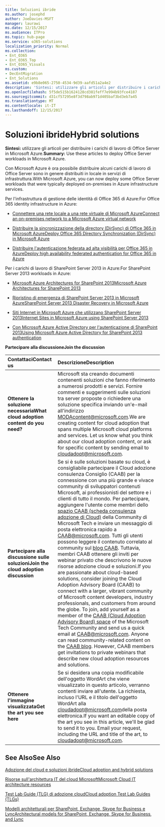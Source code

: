 ```yaml
---
title: Soluzioni ibride
ms.author: josephd
author: JoeDavies-MSFT
manager: laurawi
ms.date: 12/15/2017
ms.audience: ITPro
ms.topic: hub-page
ms.service: o365-solutions
localization_priority: Normal
ms.collection:
- Ent_O365
- Ent_O365_Top
- Ent_O365_Visuals
ms.custom:
- DecEntMigration
- Ent_Solutions
ms.assetid: e9b8e065-2750-4534-9d39-aafd51a2a4e2
description: 'Sintesi: utilizzare gli articoli per distribuire i carichi di lavoro di Office Server in Microsoft Azure.'
ms.openlocfilehash: 5f5de515b1624128cd381feff7e994b93fce4187
ms.sourcegitcommit: d31cf57295e8f3d798ab971d405baf3bd3eb7a45
ms.translationtype: MT
ms.contentlocale: it-IT
ms.lasthandoff: 12/15/2017
---
```

# <a name="hybrid-solutions"></a><span data-ttu-id="b5301-103">Soluzioni ibride</span><span class="sxs-lookup"><span data-stu-id="b5301-103">Hybrid solutions</span></span>

 <span data-ttu-id="b5301-104">**Sintesi:** utilizzare gli articoli per distribuire i carichi di lavoro di Office Server in Microsoft Azure.</span><span class="sxs-lookup"><span data-stu-id="b5301-104">**Summary:** Use these articles to deploy Office Server workloads in Microsoft Azure.</span></span>
  
<span data-ttu-id="b5301-105">Con Microsoft Azure è ora possibile distribuire alcuni carichi di lavoro di Office Server sono in genere distribuiti in locale in servizi di infrastruttura.</span><span class="sxs-lookup"><span data-stu-id="b5301-105">With Microsoft Azure, you can now deploy some Office Server workloads that were typically deployed on-premises in Azure infrastructure services.</span></span>
  
<span data-ttu-id="b5301-106">Per l'infrastruttura di gestione delle identità di Office 365 di Azure:</span><span class="sxs-lookup"><span data-stu-id="b5301-106">For Office 365 identity infrastructure in Azure:</span></span>
  
- [<span data-ttu-id="b5301-107">Connettere una rete locale a una rete virtuale di Microsoft Azure</span><span class="sxs-lookup"><span data-stu-id="b5301-107">Connect an on-premises network to a Microsoft Azure virtual network</span></span>](connect-an-on-premises-network-to-a-microsoft-azure-virtual-network.md)
    
- [<span data-ttu-id="b5301-108">Distribuire la sincronizzazione della directory (DirSync) di Office 365 in Microsoft Azure</span><span class="sxs-lookup"><span data-stu-id="b5301-108">Deploy Office 365 Directory Synchronization (DirSync) in Microsoft Azure</span></span>](deploy-office-365-directory-synchronization-dirsync-in-microsoft-azure.md)
    
- [<span data-ttu-id="b5301-109">Distribuire l'autenticazione federata ad alta visibilità per Office 365 in Azure</span><span class="sxs-lookup"><span data-stu-id="b5301-109">Deploy high availability federated authentication for Office 365 in Azure</span></span>](deploy-high-availability-federated-authentication-for-office-365-in-azure.md)
    
<span data-ttu-id="b5301-110">Per i carichi di lavoro di SharePoint Server 2013 in Azure:</span><span class="sxs-lookup"><span data-stu-id="b5301-110">For SharePoint Server 2013 workloads in Azure:</span></span>
  
- [<span data-ttu-id="b5301-111">Microsoft Azure Architectures for SharePoint 2013</span><span class="sxs-lookup"><span data-stu-id="b5301-111">Microsoft Azure Architectures for SharePoint 2013</span></span>](microsoft-azure-architectures-for-sharepoint-2013.md)
    
- [<span data-ttu-id="b5301-112">Ripristino di emergenza di SharePoint Server 2013 in Microsoft Azure</span><span class="sxs-lookup"><span data-stu-id="b5301-112">SharePoint Server 2013 Disaster Recovery in Microsoft Azure</span></span>](sharepoint-server-2013-disaster-recovery-in-microsoft-azure.md)
    
- [<span data-ttu-id="b5301-113">Siti Internet in Microsoft Azure che utilizzano SharePoint Server 2013</span><span class="sxs-lookup"><span data-stu-id="b5301-113">Internet Sites in Microsoft Azure using SharePoint Server 2013</span></span>](internet-sites-in-microsoft-azure-using-sharepoint-server-2013.md)
    
- [<span data-ttu-id="b5301-114">Con Microsoft Azure Active Directory per l'autenticazione di SharePoint 2013</span><span class="sxs-lookup"><span data-stu-id="b5301-114">Using Microsoft Azure Active Directory for SharePoint 2013 authentication</span></span>](using-microsoft-azure-active-directory-for-sharepoint-2013-authentication.md)
    
<span data-ttu-id="b5301-115">**Partecipare alla discussione**</span><span class="sxs-lookup"><span data-stu-id="b5301-115">**Join the discussion**</span></span>

|<span data-ttu-id="b5301-116">**Contattaci**</span><span class="sxs-lookup"><span data-stu-id="b5301-116">**Contact us**</span></span>|<span data-ttu-id="b5301-117">**Descrizione**</span><span class="sxs-lookup"><span data-stu-id="b5301-117">**Description**</span></span>|
|:-----|:-----|
|<span data-ttu-id="b5301-118">**Ottenere la soluzione necessaria**</span><span class="sxs-lookup"><span data-stu-id="b5301-118">**What cloud adoption content do you need?**</span></span> <br/> |<span data-ttu-id="b5301-p101">Microsoft sta creando documenti contenenti soluzioni che fanno riferimento a numerosi prodotti e servizi. Fornire commenti e suggerimenti sulle soluzioni tra server proposte o richiedere una soluzione specifica inviando un'e-mail all'indirizzo [MODAcontent@microsoft.com](mailto:cloudadopt@microsoft.com?Subject=[Cloud%20Adoption%20Content%20Feedback]:%20).</span><span class="sxs-lookup"><span data-stu-id="b5301-p101">We are creating content for cloud adoption that spans multiple Microsoft cloud platforms and services. Let us know what you think about our cloud adoption content, or ask for specific content by sending email to [cloudadopt@microsoft.com](mailto:cloudadopt@microsoft.com?Subject=[Cloud%20Adoption%20Content%20Feedback]:%20).  </span></span><br/> |
|<span data-ttu-id="b5301-121">**Partecipare alla discussione sulle soluzioni**</span><span class="sxs-lookup"><span data-stu-id="b5301-121">**Join the cloud adoption discussion**</span></span> <br/> |<span data-ttu-id="b5301-p102">Se si è sulle soluzioni basate su cloud, è consigliabile partecipare il Cloud adozione consulenza Consiglio (CAAB) per la connessione con una più grande e vivace community di sviluppatori contenuti Microsoft, ai professionisti del settore e i clienti di tutto il mondo. Per partecipare, aggiungere l'utente come membri dello [spazio CAAB (scheda consulenza adozione di Cloud)](https://aka.ms/caab) della Community di Microsoft Tech e inviare un messaggio di posta elettronica rapido a [CAAB@microsoft.com](mailto:caab@microsoft.com?Subject=I%20just%20joined%20the%20Cloud%20Adoption%20Advisory%20Board!). Tutti gli utenti possono leggere il contenuto correlato al community sul [blog CAAB](https://blogs.technet.com/b/solutions_advisory_board/). Tuttavia, membri CAAB ottenere gli inviti per webinar privato che descrivono le nuove risorse adozione cloud e soluzioni.</span><span class="sxs-lookup"><span data-stu-id="b5301-p102">If you are passionate about cloud-based solutions, consider joining the Cloud Adoption Advisory Board (CAAB) to connect with a larger, vibrant community of Microsoft content developers, industry professionals, and customers from around the globe. To join, add yourself as a member of the [CAAB (Cloud Adoption Advisory Board) space](https://aka.ms/caab) of the Microsoft Tech Community and send us a quick email at [CAAB@microsoft.com](mailto:caab@microsoft.com?Subject=I%20just%20joined%20the%20Cloud%20Adoption%20Advisory%20Board!). Anyone can read community-related content on the [CAAB blog](https://blogs.technet.com/b/solutions_advisory_board/). However, CAAB members get invitations to private webinars that describe new cloud adoption resources and solutions.  </span></span><br/> |
|<span data-ttu-id="b5301-125">**Ottenere l'immagine visualizzata**</span><span class="sxs-lookup"><span data-stu-id="b5301-125">**Get the art you see here**</span></span> <br/> |<span data-ttu-id="b5301-p103">Se si desidera una copia modificabile dell'oggetto WordArt che viene visualizzato in questo articolo, verranno contenti inviare all'utente. La richiesta, incluso l'URL e il titolo dell'oggetto WordArt alla [cloudadopt@microsoft.com](mailto:cloudadopt@microsoft.com?subject=[Art%20Request]:%20)della posta elettronica.</span><span class="sxs-lookup"><span data-stu-id="b5301-p103">If you want an editable copy of the art you see in this article, we'll be glad to send it to you. Email your request, including the URL and title of the art, to [cloudadopt@microsoft.com](mailto:cloudadopt@microsoft.com?subject=[Art%20Request]:%20).  </span></span><br/> |
   
## <a name="see-also"></a><span data-ttu-id="b5301-128">See Also</span><span class="sxs-lookup"><span data-stu-id="b5301-128">See Also</span></span>

[<span data-ttu-id="b5301-129">Adozione del cloud e soluzioni ibride</span><span class="sxs-lookup"><span data-stu-id="b5301-129">Cloud adoption and hybrid solutions</span></span>](cloud-adoption-and-hybrid-solutions.md)
  
[<span data-ttu-id="b5301-130">Risorse sull'architettura IT del cloud Microsoft</span><span class="sxs-lookup"><span data-stu-id="b5301-130">Microsoft Cloud IT architecture resources</span></span>](microsoft-cloud-it-architecture-resources.md)
  
[<span data-ttu-id="b5301-131">Test Lab Guide (TLG) di adozione cloud</span><span class="sxs-lookup"><span data-stu-id="b5301-131">Cloud adoption Test Lab Guides (TLGs)</span></span>](cloud-adoption-test-lab-guides-tlgs.md)
  
[<span data-ttu-id="b5301-132">Modelli architetturali per SharePoint, Exchange, Skype for Business e Lync</span><span class="sxs-lookup"><span data-stu-id="b5301-132">Architectural models for SharePoint, Exchange, Skype for Business, and Lync</span></span>](architectural-models-for-sharepoint-exchange-skype-for-business-and-lync.md)


